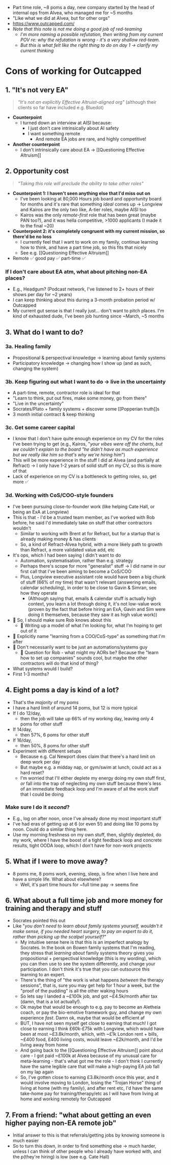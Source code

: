 - Part time role, ~8 poms a day, new company started by the head of internal ops from Alvea, who managed me for ~5 months
- "Like what we did at Alvea, but for other orgs"
- https://www.outcapped.com/
- *Note that this note is not me doing a good job of red-teaming*
	- *I'm more naming a possible refutation, then writing from my current POV re: why the refutation is wrong - it's a very shallow red-team.* 
	- *But this is what felt like the right thing to do on day 1 → clarify my current thinking*
# Cons of working for Outcapped
## 1. "It's not very EA"
> *"It's not an explicitly Effective Altruist-aligned org"* (although their clients so far have included e.g. Bluedot)
- **Counterpoint** 
	- I turned down an interview at AISI because: 
		- I just don't care intrinsically about AI safety
		- I want something remote
			- And remote EA jobs are rare, and highly competitive!
- **Another counterpoint** 
	- I don't intrinsically care about EA → [[Questioning Effective Altruism]]
## 2. Opportunity cost
> *"Taking this role will preclude the ability to take other roles"*
- **Counterpoint 1: I haven't seen anything else that I'd miss out on**
	- I've been looking at 80,000 Hours job board and opportunity board for months and it's rare that something *ideal* comes up → Longview and Kairos are the only two like, A-tier roles, maybe AISI too
	- Kairos was the only *remote-first* role that has been great (maybe PAN too?), and it was hella competitive, >1000 applicants (I made it to the final ~20)
- **Counterpoint 2: it's completely congruent with my current mission, so there'd be no loss**
	- I currently feel that I want to work on my family, continue learning how to think, and have a part time job, so this fits that nicely
	- See e.g. [[Questioning Effective Altruism]]
- Remote ✅ good pay ✅ part-time ✅
### If I don't care about EA atm, what about pitching non-EA places?
- E.g., Headgum? (Podcast network, I've listened to 2+ hours of their shows per day for ~2 years)
- I can keep thinking about this during a 3-month probation period w/ Outcapped
- My current gut sense is that I really just... don't want to pitch places. I'm kind of exhausted dude, I've been job hunting since ~March, ~5 months
## 3. What do I want to do?
### 3a. Healing family
- Propositional & perspectival knowledge → learning about family systems
- Participatory knowledge → changing how I show up (and as such, changing the system)
### 3b. Keep figuring out what I want to do → live in the uncertainty
- A part-time, remote, contractor role is ideal for that
- "Learn to think, put out fires, make some money, go from there"
- "Live in the uncertainty"
- Socrates/Plato + family systems + discover some [[Popperian truth]]s
- 3 month initial contract & keep thinking
### 3c. Get some career capital
- I know that I don't have quite enough experience on my CV for the roles I've been trying to get (e.g., Kairos, "*your vibes were off the charts, but we couldn't explain to the board "he didn't have as much experience but we really like him so that's why we're hiring him*")
- This will be more experience in the stuff I did at Alvea (and partially at Refract) → I only have 1-2 years of solid stuff on my CV, so this is more of that
- Lack of experience on my CV is a bottleneck to getting roles, so, get more ✅
### 3d. Working with CoS/COO-style founders
- I've been pursuing close-to-founder work (like helping Cate Hall, or being an ExA at Longview)
- This is that - I'd be a trusted team member, as I've worked with Rob before, he said I'd immediately take on stuff that other contractors wouldn't
	- Similar to working with Brent at for Refract, but for a startup that is already making money & has clients
	- So, a kind of Refract-Alvea hybrid, with a more likely path to growth than Refract, a more validated value add, etc
- It's ops, which I had been saying I didn't want to do
	- Automation, systematisation, rather than e.g. strategy
	- Perhaps there's scope for more "generalist" stuff → I did name in our first call that I've been aiming to become a CoS/COO
	- Plus, Longview executive assistant role would have been a big chunk of stuff (66% of my time) that wasn't relevant (answering emails, calendar scheduling), in order to be close to Gavin & Simran, see how they operate
		- (Although saying that, emails & calendar stuff is actually high context, you learn a lot through doing it, it's not low-value work (proven by the fact that before hiring an ExA, Gavin and Sim were doing it themselves, because they saw it as high value work))
- 🚨 So, I should make sure Rob knows about this
	- 🚨 Writing up a model of what I'm looking for, what I'm hoping to get out of it
- 🚨 Explicitly name "learning from a COO/CoS-type" as something that I'm after
- 🚨 Don't necessarily want to be just an automations/systems guy
	- 🚨 Question for Rob - what might my AORs be? Because the "learn how to set up companies" sounds cool, but maybe the other contractors will do that kind of thing?
- What systems would I build?
- First 1-3 months?
## 4. Eight poms a day is kind of a lot?
- That's the *majority* of my poms
- I have a hard limit of around 14 poms, but 12 is more typical
- If I do 12/day, 
	- then the job will take up 66% of my working day, leaving only 4 poms for other stuff
- If 14/day, 
	- then 57%, 6 poms for other stuff
- If 16/day, 
	- then 50%, 8 poms for other stuff
- Experiment with different setups
	- Because e.g. Cal Newport does claim that there's a hard limit on deep work per day
	- But maybe e.g. a midday nap, or gym/swim at lunch, could act as a hard reset?
	- I'm worried that I'll either deplete my energy doing my own stuff first, *or* fall into the trap of neglecting my own stuff because there's less of an immediate feedback loop and I'm aware of all the work stuff that I could be doing
### Make sure I do it *second*?
- E.g., log on after noon, once I've already done my most important stuff
- I've had eras of getting up at 6 (or even 5!) and doing like 10 poms by noon. Could do a similar thing here. 
- Use my morning freshness on my own stuff, then, slightly depleted, do my work, where I have the boost of a tight feedback loop and concrete results, tight OODA loop, which I don't have for non-work projects
## 5. What if I were to move away?
- 8 poms me, 8 poms work, evening, sleep, is fine when I live here and have a simple life. What about elsewhere?
	- Well, it's part time hours for ~full time pay → seems fine
## 6. What about a full time job and more money for training and therapy and stuff
- Socrates pointed this out
- Like "*you don't need to learn about family systems yourself, wouldn't it make sense, if you needed heart surgery, to pay an expert to do it, rather than picking up the scalpel yourself?*"
	- My intuitive sense here is that this is an imperfect analogy by Socrates. In the book on Bowen family systems that I'm reading, they stress that *learning* *about* family systems theory gives you propositional + perspectival knowledge (this is my wording), which you can then use to see the system differently, and change your participation. I don't think it's true that you can outsource this learning to an expert.
	- There's the thing of "the work is what happens *between* the therapy sessions", that is, sure you may get help for 1 hour a week, but the "proof of the pudding" is all the other waking hours
	- So lets say I landed a ~£100k job, and got ~£4.5k/month after tax (damn, that is a lot actually!).
	- Ok maybe that would be enough to e.g. pay to become an Aletheia coach, or pay the bio-emotive framework guy, and change my own experience *fast*. Damn ok, maybe that would be efficient af
	- BUT, I have not seen myself get close to earning that much! I got close to earning I think £60k-£75k with Longview, which would have been at most ~£3.8k/month, which, with ~£1k London rent + bills, ~£400 food, £400 living costs, would leave ~£2k/month, and I'd be living away from home
	- And going back to the [[Questioning Effective Altruism]] point about care - I got paid ~£100k at Alvea because of my unusual care for meta-learning - that's what got me the role - I don't think I currently have the same legible care that will make a high-paying EA job fall on my lap again
	- So, I've gotten close to earning £3.8k/month once this year, and it would involve moving to London, losing the "Trojan Horse" thing of living at home (with my family), and after rent etc, I'd have the same take-home pay for training/therapy/etc as I will have from living at home and working remotely for Outcapped
## 7. From a friend: "what about getting an even higher paying non-EA remote job"
- Initial answer to this is that referrals/getting jobs by knowing someone is much easier
- So to turn this down, in order to find something else → much harder, unless I can think of other people who I already have worked with, and the p(they're hiring) is low (see e.g. Cate Hall)